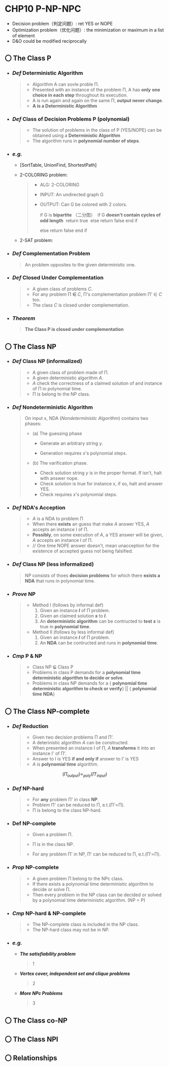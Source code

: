 # CHP10 P-NP-NPC

- Decision problem（判定问题）: ret YES or NOPE
- Optimization problem（优化问题）: the minimization or maximum in a list of element
- D&O could be modified reciprocally



## 〇 The Class P

- ### *Def* Deterministic Algorithm

  > - Algorithm A can sovle proble Π. 
  > - Presented with an instance of the problem Π, A has **only** **one choice in each step** throughout its execution.
  > - A is run again and again on the same Π, **output never change**.
  > - **A is a Deterministic Algorithm**

- ### *Def* **Class of Decision Problems P** (polynomial)

  > - The solution of problems in the class of P (YES/NOPE) can be  obtained using a **Deterministic Algorithm** 
  > - The algorithm runs in **polynomial number of steps**.

- ### *e.g.*

  - [SortTable, UnionFind, ShortestPath]

  - 2-COLORING problem: 

    > - ALG: 2-COLORING
    >
    > - INPUT:  An undirected graph G
    >
    > - OUTPUT: Can G be colored with 2 colors.
    >
    >   if G is **bipartite** （二分图）
    >   ​	if G **doesn't contain cycles of odd length**
    >   ​		return true
    >   ​        else return false
    >   ​        end if
    >
    >   else return false
    >   end if

  - 2-SAT problem:

    >

- ### *Def* Complementation Problem

  > An problem opposites to the given deterministic one. 

- ### *Def* Closed Under Complementation

  > - A given class of problems *C*.
  > - For any problem Π **∈** *C*, Π's complementation problem Π' ∈ *C* too.
  > - The class *C* is closed under complementation. 

- ### *Theorem*

  > **The Class P is closed under complementation**



## 〇 The Class NP

- ### *Def* Class NP (informalized)

  > - A given class of problem made of Π.
  > - A given deterministic algorithm *A*.
  > - *A* check the correctness of a claimed solution of and instance of Π in polynomial time.
  > - Π is belong to the NP class.

- ### *Def* Nondeterministic Algorithm

  > On input x, NDA (*Nondeterministic Algorithm*) contains two phases:
  >
  > - (a) The guessing phase
  >
  >   - Generate an arbitrary string y.
  >
  >   - Generation requires x's polynomial steps.
  >
  > - (b) The varification phase.
  >
  >   - Check solution string *y* is in the proper format. If isn't, halt with answer nope.
  >   - Check solution is true for instance x, if so, halt and answer YES.
  >   - Check  requires x's polynomial steps.

- ### *Def* NDA's Acception

  > - *A* is a NDA to problem Π
  > - When there **exists** an guess that make *A* answer YES, *A* accepts an instance I of Π.
  > - **Possibly**, on some execution of *A*, a YES answer will be given, *A* accepts an instance I of Π.
  > - // One time NOPE answer doesn't, mean unacception  for the existence of accepted guess not being falsified.

- ### *Def* Class NP (less informalized)

  > NP consists of thoes **decision problems** for which there **exists a NDA** that runs in polynomial time.

- ### *Prove* NP

  > - Method I (follows by informal def)
  >   1. Given an instance ***I*** of Π problem. 
  >   2. Given an claimed solution ***s*** to ***I***. 
  >   3. An **deterministic algorithm** can be contructed to **test** ***s*** is true in **polynomial time**.
  > - Method II (follows by less informal def)
  >   1. Given an instance ***I*** of Π problem. 
  >   2. An **NDA** can be contructed and runs in **polynomial time**.

- ### *Cmp* P & NP

  > - Class NP **⊆** Class P
  > - Problems in class P demands for a **polynomial time  deterministic algorithm to decide or solve**.
  > - Problems in class NP demands for a { **polynomial time  deterministic algorithm to check or verify**} || { **polynomial time NDA**} 



## 〇 The Class NP-complete

- ### *Def* Reduction 

  > - Given two decision problems Π and Π'.
  > - A deterinistic algorithm *A* can be constructed.
  > - When presented an instance I of Π, *A* **transforms** it into an instance I' of Π'.
  > - Answer to I is YES **if and only if** answer to I' is YES
  > - *A* is **polynomial time** algorithm. 

$$
(Π_{output})∝_{poly}(Π'_{input})
$$

- ### *Def* NP-hard

  > - For **any** problem Π' in class **NP**.
  > - Problem Π' can  be reduced to Π, e.t.(Π'∝Π).
  > - Π is belong to the class NP-hard.

- ### Def NP-complete

  > - Given a problem Π.
  >
  > - Π is in the class NP.
  > - For any problem Π' in NP, Π' can  be reduced to Π, e.t.(Π'∝Π).

- ### *Prop* NP-complete

  > - A given problem Π belong to the NPc class.
  > - If there exists a polynomial time deterministic algorithm to decide or solve Π.
  > - Then every problem in the NP class can be decided or solved by a polynomial time deterministic algorithm. (NP = P)

- ### *Cmp* NP-hard & NP-complete

  > - The NP-complete class is included in the NP class.
  > - The NP-hard class may not be in NP.

- ### *e.g.*

  - ***The satisfiability problem***

    > 1

  - ***Vertex cover, independent set and clique problems***

    > 2

  - ***More NPc Problems***

    > 3



## 〇 The Class co-NP



## 〇 The Class NPI



## 〇 Relationships











